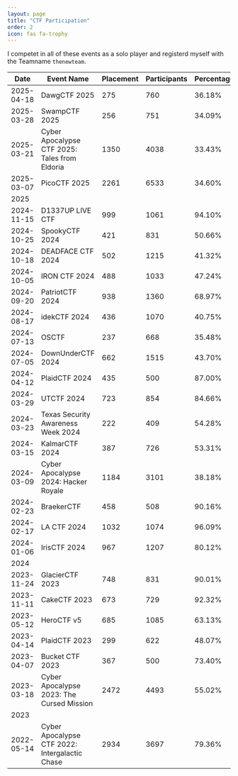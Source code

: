```yaml
---
layout: page
title: "CTF Participation"
order: 2
icon: fas fa-trophy
---
```


I competet in all of these events as a solo player and registerd myself with the Teamname `thenewteam`.



| Date       | Event Name          | Placement | Participants | Percentage                    |
|------------|---------------------|-----------|--------------|--------------------------|
| 2025-04-18 | DawgCTF 2025                                   | 275          | 760        | 36.18%  |
| 2025-03-28 | SwampCTF 2025                                  | 256          | 751        | 34.09% |
| 2025-03-21 | Cyber Apocalypse CTF 2025: Tales from Eldoria  | 1350         | 4038       | 33.43%  |
| 2025-03-07 | PicoCTF 2025                                   | 2261          | 6533      | 34.60% |
| 2025 |                                      |           |         |  |
| 2024-11-15 | D1337UP LIVE CTF                               | 999          | 1061       | 94.10%  |
| 2024-10-25 | SpookyCTF 2024                                 | 421          | 831        | 50.66% |
| 2024-10-18 | DEADFACE CTF 2024                              | 502          | 1215       | 41.32% |
| 2024-10-05 | IRON CTF 2024                                  | 488          | 1033       | 47.24% |
| 2024-09-20 | PatriotCTF 2024                                | 938          | 1360       | 68.97% |
| 2024-08-17 | idekCTF 2024                                   | 436          | 1070       | 40.75% |
| 2024-07-13 | OSCTF                                          | 237          | 668        | 35.48% |
| 2024-07-05 | DownUnderCTF 2024                              | 662          | 1515       | 43.70% |
| 2024-04-12 | PlaidCTF 2024                                  | 435          | 500        | 87.00% |
| 2024-03-29 | UTCTF 2024                                     | 723          | 854        | 84.66% |
| 2024-03-23 | Texas Security Awareness Week 2024             | 222          | 409        | 54.28% |
| 2024-03-15 | KalmarCTF 2024                                 | 387          | 726        | 53.31% |
| 2024-03-09 | Cyber Apocalypse 2024: Hacker Royale           | 1184         | 3101       | 38.18% |
| 2024-02-23 | BraekerCTF                                     | 458          | 508        | 90.16% |
| 2024-02-17 | LA CTF 2024                                    | 1032         | 1074       | 96.09% |
| 2024-01-06 | IrisCTF 2024                                   | 967          | 1207       | 80.12% |
| 2024 |                                      |           |         |  |
| 2023-11-24 | GlacierCTF 2023                                | 748          | 831        | 90.01% |
| 2023-11-11 | CakeCTF 2023                                   | 673          | 729        | 92.32%|
| 2023-05-12 | HeroCTF v5                                     | 685          | 1085       | 63.13% |
| 2023-04-14 | PlaidCTF 2023                                  | 299          | 622        | 48.07% |
| 2023-04-07 | Bucket CTF 2023                                | 367          | 500        | 73.40% |
| 2023-03-18 | Cyber Apocalypse 2023: The Cursed Mission      | 2472         | 4493       | 55.02% |
| 2023 |                                      |           |         |  |
| 2022-05-14 | Cyber Apocalypse CTF 2022: Intergalactic Chase | 2934         | 3697       | 79.36%  |
